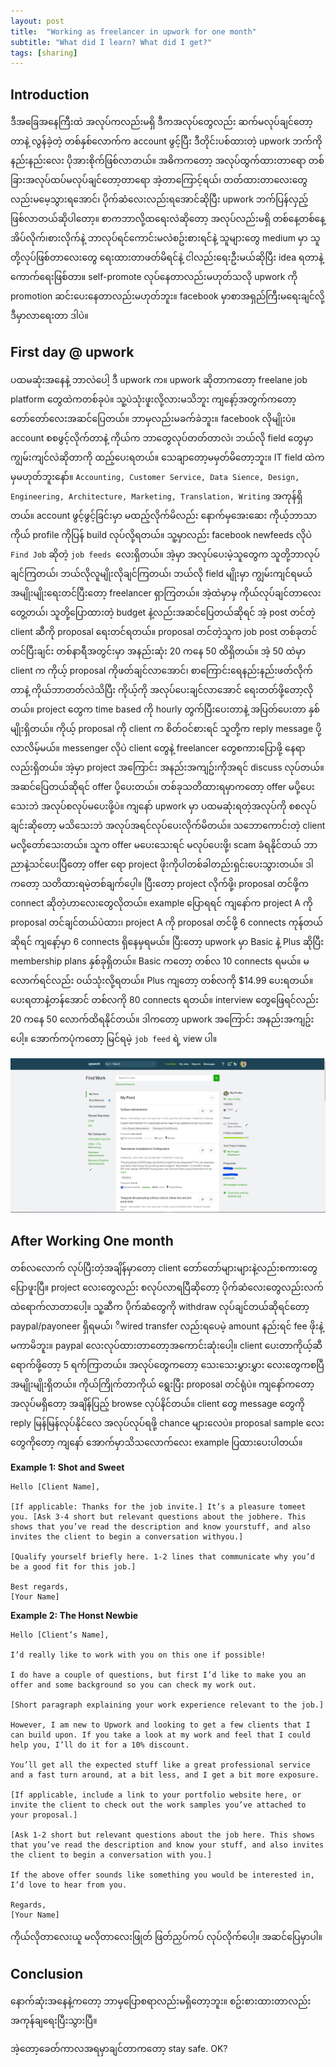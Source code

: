 ```yaml
---
layout: post
title:  "Working as freelancer in upwork for one month"
subtitle: "What did I learn? What did I get?"
tags: [sharing]
---
```


## Introduction 
ဒီအခြေအနေကြီးထဲ အလုပ်ကလည်းမရှိ ဒီကအလုပ်တွေလည်း ဆက်မလုပ်ချင်တော့တာနဲ့ လွန်ခဲ့တဲ့ တစ်နှစ်လောက်က account ဖွင့်ပြီး ဒီတိုင်းပစ်ထားတဲ့ upwork ဘက်ကိုနည်းနည်းလေး ပိုအားစိုက်ဖြစ်လာတယ်။ အဓိကကတော့ အလုပ်ထွက်ထားတာရော တစ်ခြားအလုပ်ထပ်မလုပ်ချင်တော့တာရော အဲ့တာကြောင့်ရယ်၊  တတ်ထားတာလေးတွေလည်းမမေ့သွားရအောင်၊ ပိုက်ဆံလေးလည်းရအောင်ဆိုပြီး upwork ဘက်ပြန်လှည့်ဖြစ်လာတယ်ဆိုပါတော့။ စာကဘာလို့ထရေးလဲဆိုတော့ အလုပ်လည်းမရှိ တစ်နေ့တစ်နေ့အိပ်လိုက်၊စားလိုက်နဲ့ ဘာလုပ်ရင်ကောင်းမလဲစဥ်းစားရင်နဲ့ သူများတွေ medium မှာ သူတို့လုပ်ဖြစ်တာလေးတွေ  ရေးထားတာဖတ်မိရင်နဲ့ ငါလည်းရေးဦးမယ်ဆိုပြီး idea ရတာနဲ့ ကောက်ရေးဖြစ်တာ။ self-promote လုပ်နေတာလည်းမဟုတ်သလို upwork ကို promotion ဆင်းပေးနေတာလည်းမဟုတ်ဘူး။
facebook မှာစာအရှည်ကြီးမရေးချင်လို့ ဒီမှာလာရေးတာ ဒါပဲ။

## First day @ upwork
ပထမဆုံးအနေနဲ့ ဘာလဲပေါ့ ဒီ upwork က။ upwork ဆိုတာကတော့ freelane job platform တွေထဲကတစ်ခုပဲ။ သူ့ပဲသုံးဖူးလို့လားမသိဘူး ကျနော့်အတွက်ကတော့ တော်တော်လေးအဆင်ပြေတယ်။ ဘာမှလည်းမခက်ခဲဘူး။ facebook လိုမျိုးပဲ။ account စစဖွင့်လိုက်တာနဲ့  ကိုယ်က ဘာတွေလုပ်တတ်တာလဲ၊ ဘယ်လို field တွေမှာကျွမ်းကျင်လဲဆိုတာကို ထည့်ပေးရတယ်။ သေချာတော့မမှတ်မိတော့ဘူး။ IT field ထဲကမှမဟုတ်ဘူးနော်။ `Accounting, Customer Service, Data Sience, Design, Engineering, Architecture, Marketing, Translation, Writing` အကုန်ရှိတယ်။ account ဖွင့်ဖွင့်ခြင်းမှာ မထည့်လိုက်မိလည်း နောက်မှအေးဆေး ကိုယ့်ဘာသာကိုယ် profile ကိုပြန် build လုပ်လို့ရတယ်။ သူ့မှာလည်း facebook newfeeds လိုပဲ `Find Job` ဆိုတဲ့ `job feeds `လေးရှိတယ်။ အဲ့မှာ အလုပ်ပေးမဲ့သူတွေက သူတို့ဘာလုပ်ချင်ကြတယ်၊ ဘယ်လိုလူမျိုးလိုချင်ကြတယ်၊ ဘယ်လို field မျိုးမှာ ကျွမ်းကျင်ရမယ် အမျိုးမျိုးရေးတင်ပြီးတော့ freelancer ရှာကြတယ်။ အဲ့ထဲမှာမှ ကိုယ်လုပ်ချင်တာလေးတွေ့တယ်၊ သူတို့ပြောထားတဲ့ budget နဲ့လည်းအဆင်ပြေတယ်ဆိုရင် အဲ့ post တင်တဲ့ client ဆီကို proposal ရေးတင်ရတယ်။ proposal တင်တဲ့သူက job post တစ်ခုတင်တင်ပြီးချင်း တစ်နာရီအတွင်းမှာ အနည်းဆုံး 20 ကနေ 50 ထိရှိတယ်။ အဲ့ 50 ထဲမှာ client က ကိုယ့် proposal ကိုဖတ်ချင်လာအောင်၊ စာကြောင်းရေနည်းနည်းဖတ်လိုက်တာနဲ့ ကိုယ်ဘာတတ်လဲသိပြီး ကိုယ့်ကို အလုပ်ပေးချင်လာအောင် ရေးတတ်ဖို့တော့လိုတယ်။ project တွေက time based ကို hourly တွက်ပြီးပေးတာနဲ့ အပြတ်ပေးတာ နှစ်မျိုးရှိတယ်။ ကိုယ့် proposal ကို client က စိတ်ဝင်စားရင် သူတို့က reply message ပို့လာလိမ့်မယ်။ messenger လိုပဲ client တွေနဲ့ freelancer တွေစကားပြောဖို့ နေရာလည်းရှိတယ်။ အဲ့မှာ project အကြောင်း အနည်းအကျဥ်းကိုအရင် discuss လုပ်တယ်။ အဆင်ပြေတယ်ဆိုရင် offer ပို့ပေးတယ်။ တစ်ခုသတိထားရမှာကတော့ offer မပို့ပေးသေးဘဲ အလုပ်စလုပ်မပေးဖို့ပဲ။ ကျနော် upwork မှာ ပထမဆုံးရတဲ့အလုပ်ကို စစလုပ်ချင်းဆိုတော့ မသိသေးဘဲ အလုပ်အရင်လုပ်ပေးလိုက်မိတယ်။ သဘောကောင်းတဲ့ client မလို့တော်သေးတယ်။ သူက offer မပေးသေးရင် မလုပ်ပေးဖို့၊ scam ခံရနိုင်တယ် ဘာညာနဲ့သင်ပေးပြီတော့ offer ရော project ဖိုးကိုပါတစ်ခါတည်းရှင်းပေးသွားတယ်။ ဒါကတော့ သတိထားရမဲ့တစ်ချက်ပေ့ါ။ ပြီးတော့ project လိုက်ဖို့၊ proposal တင်ဖို့က connect ဆိုတဲ့ဟာလေးတွေလိုတယ်။ example ပြောရရင် ကျနော်က project A ကို proposal တင်ချင်တယ်ပဲထား၊ project A ကို proposal တင်ဖို့ 6 connects ကုန်တယ်ဆိုရင် ကျနော့်မှာ 6 connects ရှိနေမှရမယ်။ ပြီးတော့ upwork မှာ Basic နဲ့ Plus ဆိုပြီး membership plans နှစ်ခုရှိတယ်။ Basic ကတော့ တစ်လ 10 connects ရမယ်။ မလောက်ရင်လည်း ဝယ်သုံးလို့ရတယ်။ Plus ကျတော့ တစ်လကို $14.99 ပေးရတယ်။ ပေးရတာနဲ့တန်အောင် တစ်လကို 80 connects ရတယ်။ interview တွေဖြေရင်လည်း 20 ကနေ 50 လောက်ထိရနိုင်တယ်။ ဒါကတော့ upwork အကြောင်း အနည်းအကျဥ်းပေါ့။
အောက်ကပုံကတော့ မြင်ရမဲ့ `job feed` ရဲ့ view ပါ။

![ Job Feed ](/img/upwork/upwork1.png)

## After Working One month
တစ်လလောက် လုပ်ပြီးတဲ့အချိန်မှာတော့ client တော်တော်များများနဲ့လည်းစကားတွေ ပြောဖူးပြီ။ project လေးတွေလည်း စလုပ်လာရပြီဆိုတော့ ပိုက်ဆံလေးတွေလည်းလက်ထဲရောက်လာတာပေါ့။ သူ့ဆီက ပိုက်ဆံတွေကို withdraw လုပ်ချင်တယ်ဆိုရင်တော့ paypal/payoneer ရှိရမယ်၊ ိwired transfer လည်းရပေမဲ့ amount နည်းရင် fee ဖိုးနဲ့မကာမိဘူး။ paypal လေးလုပ်ထားတာတော့အကောင်းဆုံးပေါ့။ client ပေးတာကိုယ့်ဆီရောက်ဖို့တော့ 5 ရက်ကြာတယ်။ အလုပ်တွေကတော့ သေးသေးမွှားမွှား လေးတွေကစပြီ အမျိုးမျိုးရှိတယ်။ ကိုယ်ကြိုက်တာကိုယ် ရွေးပြီး proposal တင်ရုံပဲ။ ကျနော်ကတော့ အလုပ်မရှိတော့ အချိန်ပြည့် browse လုပ်နိင်တယ်။ client တွေ message တွေကို reply မြန်မြန်လုပ်နိုင်လေ အလုပ်လုပ်ရဖို့ chance များလေပဲ။ proposal sample လေးတွေကိုတော့ ကျနော် အောက်မှာသိသလောက်လေး example 
ပြထားပေးပါတယ်။

**Example 1: Shot and Sweet**
``` 
Hello [Client Name],

[If applicable: Thanks for the job invite.] It’s a pleasure tomeet you. [Ask 3-4 short but relevant questions about the jobhere. This shows that you’ve read the description and know yourstuff, and also invites the client to begin a conversation withyou.]

[Qualify yourself briefly here. 1-2 lines that communicate why you’d be a good fit for this job.]

Best regards,
[Your Name]
```
**Example 2: The Honst Newbie**
```
Hello [Client’s Name],

I’d really like to work with you on this one if possible!

I do have a couple of questions, but first I’d like to make you an offer and some background so you can check my work out.

[Short paragraph explaining your work experience relevant to the job.]

However, I am new to Upwork and looking to get a few clients that I can build upon. If you take a look at my work and feel that I could help you, I’ll do it for a 10% discount.

You’ll get all the expected stuff like a great professional service and a fast turn around, at a bit less, and I get a bit more exposure.

[If applicable, include a link to your portfolio website here, or invite the client to check out the work samples you’ve attached to your proposal.]

[Ask 1-2 short but relevant questions about the job here. This shows that you’ve read the description and know your stuff, and also invites the client to begin a conversation with you.]

If the above offer sounds like something you would be interested in, I’d love to hear from you.

Regards,
[Your Name]
```
ကိုယ်လိုတာလေးယူ မလိုတာလေးဖြုတ် ဖြတ်ညှပ်ကပ် လုပ်လိုက်ပေါ့။ အဆင်ပြေမှာပါ။ 

## Conclusion 
နောက်ဆုံးအနေနဲ့ကတော့ ဘာမှပြောစရာလည်းမရှိတော့ဘူး။ စဥ်းစားထားတာလည်းအကုန်ချရေးပြီးသွားပြီ။ 

အဲ့တော့ခေတ်ကာလအရမှာချင်တာကတော့ stay safe. OK? 